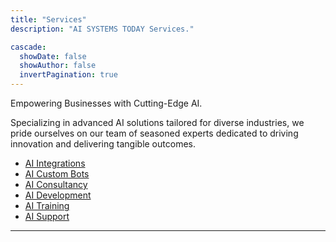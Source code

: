 ```yaml
---
title: "Services"
description: "AI SYSTEMS TODAY Services."

cascade:
  showDate: false
  showAuthor: false
  invertPagination: true
---
```


Empowering Businesses with Cutting-Edge AI.

Specializing in advanced AI solutions tailored for diverse industries, we pride ourselves on our team of seasoned experts dedicated to driving innovation and delivering tangible outcomes.

- [AI Integrations](integrations)
- [AI Custom Bots](bots)
- [AI Consultancy](consulting/)
- [AI Development](development)
- [AI Training](training)
- [AI Support](support)

<!-- 
## AI Consulting

Our personalized AI consulting services aim to assist businesses in effectively integrating AI solutions into their operations. We work closely with clients to understand their specific needs and objectives, offering strategic guidance and actionable insights to maximize the value of AI technology.

## AI Development

Through customized AI software development, we deliver tailored solutions that address the unique requirements of each client. Our team of experienced developers leverages cutting-edge technologies and best practices to create scalable, efficient, and innovative AI applications that drive business growth and success.

## AI Training

We offer comprehensive training programs and workshops designed to empower teams with the knowledge and skills needed to leverage AI effectively. From fundamental concepts to advanced techniques, our training sessions cover a wide range of topics to ensure that organizations are equipped to harness the full potential of AI technology.

## AI Support

Our commitment to client success extends beyond implementation, with ongoing support and maintenance services to ensure the optimal performance and reliability of AI systems. Whether it's troubleshooting issues, optimizing performance, or adapting to changing business needs, our support team is here to provide expert assistance every step of the way. -->

---
